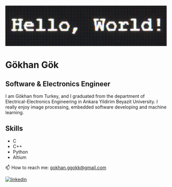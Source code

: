 ![Software & Electronics Engineer](https://github.com/gokhanggok/gokahnggok/blob/main/hello-world-1080.jpg)

# Gökhan Gök 

## Software & Electronics Engineer

I am Gökhan from Turkey, and I graduated from the department of Electrical-Electronics Engineering in Ankara Yildirim Beyazit University. I really enjoy image processing, embedded software developing and machine learning. 

## Skills
- C
- C++
- Python
- Altium

📫 How to reach me: gokhan.ggokk@gmail.com 

[<img src='https://github.com/gokhanggok/gokhanggok/blob/main/702300.png' alt='linkedin' height='40'>](https://www.linkedin.com/in/gokhanggok/)  



